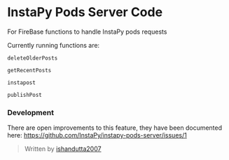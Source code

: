 # InstaPy Pods Server Code
For FireBase functions to handle InstaPy pods requests

Currently running functions are:
```
deleteOlderPosts

getRecentPosts

instapost

publishPost
```


### Development
There are open improvements to this feature, they have been documented here: https://github.com/InstaPy/instapy-pods-server/issues/1

> Written by [ishandutta2007](https://github.com/ishandutta2007)

